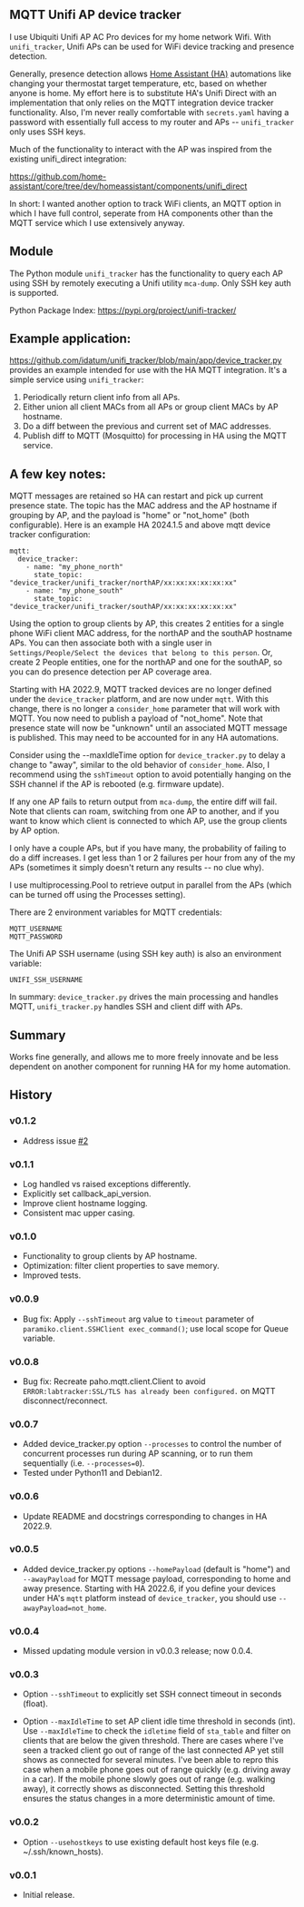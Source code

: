 MQTT Unifi AP device tracker
-
I use Ubiquiti Unifi AP AC Pro devices for my home network Wifi. With ```unifi_tracker```, Unifi APs can be used for WiFi device tracking and presence detection.

Generally, presence detection allows [Home Assistant (HA)](https://www.home-assistant.io/) automations like changing your thermostat target temperature, etc, based on whether anyone is home. My effort here is to substitute HA's Unifi Direct with an implementation that only relies on the MQTT integration device tracker functionality. Also, I'm never really comfortable with ```secrets.yaml``` having a password with essentially full access to my router and APs -- ```unifi_tracker``` only uses SSH keys.

Much of the functionality to interact with the AP was inspired from the existing unifi_direct integration:

https://github.com/home-assistant/core/tree/dev/homeassistant/components/unifi_direct

In short: I wanted another option to track WiFi clients, an MQTT option in which I have full control, seperate from HA components other than the MQTT service which I use extensively anyway.

Module
-
The Python module ```unifi_tracker``` has the functionality to query each AP using SSH by remotely executing a Unifi utility ```mca-dump```. Only SSH key auth is supported.

Python Package Index:
https://pypi.org/project/unifi-tracker/

Example application:
- 
https://github.com/idatum/unifi_tracker/blob/main/app/device_tracker.py provides an example intended for use with the HA MQTT integration. It's a simple service using ```unifi_tracker```:

1. Periodically return client info from all APs.
2. Either union all client MACs from all APs or group client MACs by AP hostname.
3. Do a diff between the previous and current set of MAC addresses.
4. Publish diff to MQTT (Mosquitto) for processing in HA using the MQTT service.

A few key notes:
-
MQTT messages are retained so HA can restart and pick up current presence state. The topic has the MAC address and the AP hostname if grouping by AP, and the payload is "home" or "not_home" (both configurable). Here is an example HA 2024.1.5 and above mqtt device tracker configuration:
```
mqtt:
  device_tracker:
    - name: "my_phone_north"
      state_topic: "device_tracker/unifi_tracker/northAP/xx:xx:xx:xx:xx:xx"
    - name: "my_phone_south"
      state_topic: "device_tracker/unifi_tracker/southAP/xx:xx:xx:xx:xx:xx"
  ```
Using the option to group clients by AP, this creates 2 entities for a single phone WiFi client MAC address, for the northAP and the southAP hostname APs. You can then associate both with a single user in ```Settings/People/Select the devices that belong to this person```. Or, create 2 People entities, one for the northAP and one for the southAP, so you can do presence detection per AP coverage area.

Starting with HA 2022.9, MQTT tracked devices are no longer defined under the ```device_tracker``` platform, and are now under ```mqtt```. With this change, there is no longer a  ```consider_home``` parameter that will work with MQTT. You now need to publish a payload of "not_home". Note that presence state will now be "unknown" until an associated MQTT message is published. This may need to be accounted for in any HA automations.

Consider using the --maxIdleTime option for ```device_tracker.py``` to delay a change to "away", similar to the old behavior of ```consider_home```. Also, I recommend using the ```sshTimeout``` option to avoid potentially hanging on the SSH channel if the AP is rebooted (e.g. firmware update).

If any one AP fails to return output from ```mca-dump```, the entire diff will fail. Note that clients can roam, switching from one AP to another, and if you want to know which client is connected to which AP, use the group clients by AP option.

I only have a couple APs, but if you have many, the probability of failing to do a diff increases. I get less than 1 or 2 failures per hour from any of the my APs (sometimes it simply doesn't return any results -- no clue why).

I use multiprocessing.Pool to retrieve output in parallel from the APs (which can be turned off using the Processes setting).

There are 2 environment variables for MQTT credentials:
```
MQTT_USERNAME
MQTT_PASSWORD
```  
The Unifi AP SSH username (using SSH key auth) is also an environment variable:
```
UNIFI_SSH_USERNAME
```

In summary: ```device_tracker.py``` drives the main processing and handles MQTT, ```unifi_tracker.py``` handles SSH and client diff with APs.

Summary
-
Works fine generally, and allows me to more freely innovate and be less dependent on another component for running HA for my home automation.

History
-
### v0.1.2
- Address issue [#2](https://github.com/idatum/unifi_tracker/issues/2)
### v0.1.1
- Log handled vs raised exceptions differently.
- Explicitly set callback_api_version.
- Improve client hostname logging.
- Consistent mac upper casing.
### v0.1.0
- Functionality to group clients by AP hostname.
- Optimization: filter client properties to save memory.
- Improved tests.
### v0.0.9
- Bug fix: Apply ```--sshTimeout``` arg value to ```timeout``` parameter of ```paramiko.client.SSHClient exec_command()```; use local scope for Queue variable.
### v0.0.8
- Bug fix: Recreate paho.mqtt.client.Client to avoid ```ERROR:labtracker:SSL/TLS has already been configured.``` on MQTT disconnect/reconnect.
### v0.0.7
- Added device_tracker.py option ```--processes``` to control the number of concurrent processes run during AP scanning, or to run them sequentially (i.e. ```--processes=0```).
- Tested under Python11 and Debian12.
### v0.0.6
- Update README and docstrings corresponding to changes in HA 2022.9.
### v0.0.5
- Added device_tracker.py options ```--homePayload``` (default is "home") and ```--awayPayload``` for MQTT message payload, corresponding to home and away presence. Starting with HA 2022.6, if you define your devices under HA's ```mqtt``` platform instead of ```device_tracker```, you should use ```--awayPayload=not_home```.
### v0.0.4
- Missed updating module version in v0.0.3 release; now 0.0.4.
### v0.0.3
- Option ```--sshTimeout``` to explicitly set SSH connect timeout in seconds (float).

- Option ```--maxIdleTime``` to set AP client idle time threshold in seconds (int). Use ```--maxIdleTime``` to check the ```idletime``` field of ```sta_table``` and filter on clients that are below the given threshold. There are cases where I've seen a tracked client go out of range of the last connected AP yet still shows as connected for several minutes. I've been able to repro this case when a mobile phone goes out of range quickly (e.g. driving away in a car). If the mobile phone slowly goes out of range (e.g. walking away), it correctly shows as disconnected. Setting this threshold ensures the status changes in a more deterministic amount of time.
### v0.0.2
- Option ```--usehostkeys``` to use existing default host keys file (e.g. ~/.ssh/known_hosts).
### v0.0.1
- Initial release.
